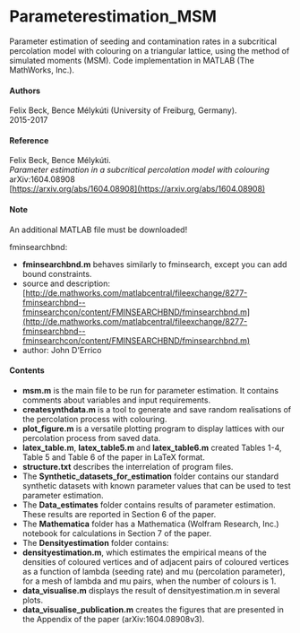 # Parameterestimation_MSM
Parameter estimation of seeding and contamination rates in a subcritical percolation model with colouring on a triangular lattice, using the method of simulated moments (MSM). Code implementation in MATLAB (The MathWorks, Inc.).

#### Authors
Felix Beck, Bence Mélykúti (University of Freiburg, Germany).  
2015-2017

#### Reference
Felix Beck, Bence Mélykúti.  
_Parameter estimation in a subcritical percolation model with colouring_  
arXiv:1604.08908  
[https://arxiv.org/abs/1604.08908](https://arxiv.org/abs/1604.08908)

#### Note
An additional MATLAB file must be downloaded!

fminsearchbnd:
* **fminsearchbnd.m** behaves similarly to fminsearch, except you can add bound constraints.
* source and description: [http://de.mathworks.com/matlabcentral/fileexchange/8277-fminsearchbnd--fminsearchcon/content/FMINSEARCHBND/fminsearchbnd.m](http://de.mathworks.com/matlabcentral/fileexchange/8277-fminsearchbnd--fminsearchcon/content/FMINSEARCHBND/fminsearchbnd.m)
* author: John D'Errico

#### Contents
* **msm.m** is the main file to be run for parameter estimation. It contains comments about variables and input requirements.
* **createsynthdata.m** is a tool to generate and save random realisations of the percolation process with colouring.
* **plot_figure.m** is a versatile plotting program to display lattices with our percolation process from saved data.
* **latex_table.m**, **latex_table5.m** and **latex_table6.m** created Tables 1-4, Table 5 and Table 6 of the paper in LaTeX format.
* **structure.txt** describes the interrelation of program files.
* The **Synthetic\_datasets\_for\_estimation** folder contains our standard synthetic datasets with known parameter values that can be used to test parameter estimation.
* The **Data\_estimates** folder contains results of parameter estimation. These results are reported in Section 6 of the paper.
* The **Mathematica** folder has a Mathematica (Wolfram Research, Inc.) notebook for calculations in Section 7 of the paper.
* The **Densityestimation** folder contains:
 * **densityestimation.m**, which estimates the empirical means of the densities of coloured vertices and of adjacent pairs of coloured vertices as a function of lambda (seeding rate) and mu (percolation parameter), for a mesh of lambda and mu pairs, when the number of colours is 1.
 * **data_visualise.m** displays the result of densityestimation.m in several plots.
 * **data_visualise_publication.m** creates the figures that are presented in the Appendix of the paper (arXiv:1604.08908v3).
